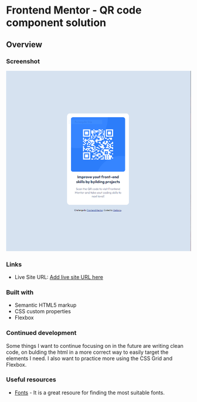 # Frontend Mentor - QR code component solution

## Overview

### Screenshot

![](./images/solution.PNG)

### Links

- Live Site URL: [Add live site URL here](https://goat3ggs.github.io/qr-code-component/)

### Built with

- Semantic HTML5 markup
- CSS custom properties
- Flexbox

### Continued development

Some things I want to continue focusing on in the future are writing clean code, on bulding the html in a more correct way to easily target the elements I need. I also want to practice more using the CSS Grid and Flexbox.

### Useful resources

- [Fonts](https://fonts.google.com/) - It is a great resoure for finding the most suitable fonts.